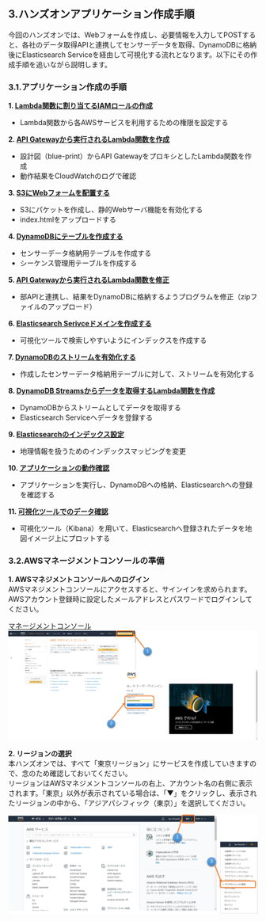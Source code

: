 ## 3.ハンズオンアプリケーション作成手順
今回のハンズオンでは、Webフォームを作成し、必要情報を入力してPOSTすると、各社のデータ取得APIと連携してセンサーデータを取得、DynamoDBに格納後にElasticsearch Serviceを経由して可視化する流れとなります。以下にその作成手順を追いながら説明します。



### 3.1.アプリケーション作成の手順

**1. [Lambda関数に割り当てるIAMロールの作成](https://github.com/mimopa/jdmc-aws-handson/blob/master/docs/04.md#4lambda%E9%96%A2%E6%95%B0%E3%81%AB%E5%89%B2%E3%82%8A%E5%BD%93%E3%81%A6%E3%82%8Biam%E3%83%AD%E3%83%BC%E3%83%AB%E3%81%AE%E4%BD%9C%E6%88%90)**
* Lambda関数から各AWSサービスを利用するための権限を設定する

**2. [API Gatewayから実行されるLambda関数を作成](https://github.com/mimopa/jdmc-aws-handson/blob/master/docs/05.md#5-apigateway%E3%81%A8lambda%E9%96%A2%E6%95%B0%E3%81%AE%E8%A8%AD%E5%AE%9A)**
* 設計図（blue-print）からAPI GatewayをプロキシとしたLambda関数を作成
* 動作結果をCloudWatchのログで確認

**3. [S3にWebフォームを配置する](https://github.com/mimopa/jdmc-aws-handson/blob/master/docs/06.md#6-s3%E3%81%ABweb%E3%83%95%E3%82%A9%E3%83%BC%E3%83%A0%E3%82%92%E4%BD%9C%E6%88%90%E3%81%99%E3%82%8B)**
* S3にパケットを作成し、静的Webサーバ機能を有効化する
* index.htmlをアップロードする

**4. [DynamoDBにテーブルを作成する](https://github.com/mimopa/jdmc-aws-handson/blob/master/docs/07.md#7-dynamodb%E3%81%AB%E3%83%86%E3%83%BC%E3%83%96%E3%83%AB%E3%82%92%E4%BD%9C%E6%88%90%E3%81%99%E3%82%8B)**
* センサーデータ格納用テーブルを作成する
* シーケンス管理用テーブルを作成する

**5. [API Gatewayから実行されるLambda関数を修正](https://github.com/mimopa/jdmc-aws-handson/blob/master/docs/08.md#8-api-gateway%E3%81%8B%E3%82%89%E5%AE%9F%E8%A1%8C%E3%81%95%E3%82%8C%E3%82%8Blambda%E9%96%A2%E6%95%B0%E3%82%92%E4%BF%AE%E6%AD%A3)**
* 部APIと連携し、結果をDynamoDBに格納するようプログラムを修正（zipファイルのアップロード）

**6. [Elasticsearch Serivceドメインを作成する](https://github.com/mimopa/jdmc-aws-handson/blob/master/docs/09.md#9-elasticsearch-service%E3%81%AE%E3%83%89%E3%83%A1%E3%82%A4%E3%83%B3%E3%82%92%E4%BD%9C%E6%88%90%E3%81%99%E3%82%8B)**
* 可視化ツールで検索しやすいようにインデックスを作成する

**7. [DynamoDBのストリームを有効化する](https://github.com/mimopa/jdmc-aws-handson/blob/master/docs/10.md#10-dynamodb-streams%E3%81%AE%E8%A8%AD%E5%AE%9A)**
* 作成したセンサーデータ格納用テーブルに対して、ストリームを有効化する

**8. [DynamoDB Streamsからデータを取得するLambda関数を作成](https://github.com/mimopa/jdmc-aws-handson/blob/master/docs/11.md#11-dynamodb-streams%E3%81%8B%E3%82%89%E3%83%87%E3%83%BC%E3%82%BF%E3%82%92%E5%8F%96%E5%BE%97%E3%81%99%E3%82%8Blambda%E9%96%A2%E6%95%B0%E3%82%92%E4%BD%9C%E6%88%90)**
* DynamoDBからストリームとしてデータを取得する
* Elasticsearch Serviceへデータを登録する

**9. [Elasticsearchのインデックス設定](https://github.com/mimopa/jdmc-aws-handson/blob/master/docs/12.md#12-elasticsearch%E3%81%AE%E3%82%A4%E3%83%B3%E3%83%87%E3%83%83%E3%82%AF%E3%82%B9%E8%A8%AD%E5%AE%9A)**
* 地理情報を扱うためのインデックスマッピングを変更

**10. [アプリケーションの動作確認](https://github.com/mimopa/jdmc-aws-handson/blob/master/docs/13.md#13-%E3%82%A2%E3%83%97%E3%83%AA%E3%82%B1%E3%83%BC%E3%82%B7%E3%83%A7%E3%83%B3%E3%81%AE%E5%8B%95%E4%BD%9C%E7%A2%BA%E8%AA%8D)**
* アプリケーションを実行し、DynamoDBへの格納、Elasticsearchへの登録を確認する

**11. [可視化ツールでのデータ確認](https://github.com/mimopa/jdmc-aws-handson/blob/master/docs/14.md#14-kibana%E3%82%92%E5%88%A9%E7%94%A8%E3%81%97%E3%81%9F%E3%83%87%E3%83%BC%E3%82%BF%E3%81%AE%E5%8F%AF%E8%A6%96%E5%8C%96)**
* 可視化ツール（Kibana）を用いて、Elasticsearchへ登録されたデータを地図イメージ上にプロットする

### 3.2.AWSマネージメントコンソールの準備  

**1. AWSマネジメントコンソールへのログイン**  
AWSマネジメントコンソールにアクセスすると、サインインを求められます。  
AWSアカウント登録時に設定したメールアドレスとパスワードでログインしてください。  

[マネージメントコンソール](https://aws.amazon.com/jp/console/)    
![図3.2-1](https://github.com/mimopa/jdmc-aws-handson/blob/master/docs/img/0-Intro.png)  

**2. リージョンの選択**  
本ハンズオンでは、すべて「東京リージョン」にサービスを作成していきますので、念のため確認しておいてください。  
リージョンはAWSマネジメントコンソールの右上、アカウント名の右側に表示されます。「東京」以外が表示されている場合は、「▼」をクリックし、表示されたリージョンの中から、「アジアパシフィック（東京）」を選択してください。  
  
![図3.2-2](https://github.com/mimopa/jdmc-aws-handson/blob/master/docs/img/0-Intro-2.png)  
